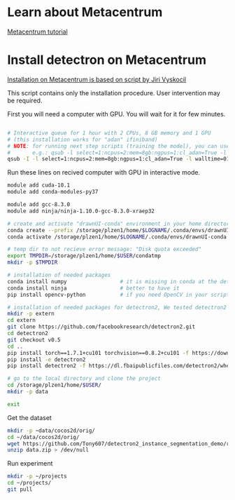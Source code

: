 # Learn about Metacentrum


[Metacentrum tutorial](https://wiki.metacentrum.cz/wiki/Pruvodce_pro_zacatecniky)



# Install detectron on Metacentrum

[Installation on Metacentrum is based on script by Jiri Vyskocil](https://github.com/vyskocj/ImageCLEFdrawnUI2021/blob/master/scripts/01_metacentrum_installation.sh)


This script contains only the installation procedure. User intervention may be required.

First you will need a computer with GPU. You will wait for it for few minutes.

```bash

# Interactive queue for 1 hour with 2 CPUs, 8 GB memory and 1 GPU
# (this installation works for "adan" ifiniband)
# NOTE: for running next step scripts (training the model), you can use the no interactive queue (without -I),
#       e.g.: qsub -l select=1:ncpus=2:mem=8gb:ngpus=1:cl_adan=True -l walltime=23:59:59 -q gpu 02_metacentrum_train_screenshot_sample.sh
qsub -I -l select=1:ncpus=2:mem=8gb:ngpus=1:cl_adan=True -l walltime=01:00:00 -q gpu
```

Run these lines on recived computer with GPU in interactive mode.
```bash
module add cuda-10.1
module add conda-modules-py37

module add gcc-8.3.0
module add ninja/ninja-1.10.0-gcc-8.3.0-xraep32

# create and activate "drawnUI-conda" environment in your home directory
conda create --prefix /storage/plzen1/home/$LOGNAME/.conda/envs/drawnUI-conda python=3.6
conda activate /storage/plzen1/home/$LOGNAME/.conda/envs/drawnUI-conda

# temp dir to not recieve error message: "Disk quota exceeded"
export TMPDIR=/storage/plzen1/home/$USER/condatmp
mkdir -p $TMPDIR

# installation of needed packages
conda install numpy                 # it is missing in conda at the default
conda install ninja                 # better to have it
pip install opencv-python           # if you need OpenCV in your scripts

# installation of needed packages for detectron2, We tested detectron2 version 0.5 with pytorch 1.7 and Cuda 10.1
mkdir -p extern
cd extern
git clone https://github.com/facebookresearch/detectron2.git                                                    # clone detectron2
cd detectron2
git checkout v0.5
cd ..
pip install torch==1.7.1+cu101 torchvision==0.8.2+cu101 -f https://download.pytorch.org/whl/torch_stable.html   # pytorch with cuda-10.1
pip install -e detectron2                                                                                       # detectron2
pip install detectron2 -f https://dl.fbaipublicfiles.com/detectron2/wheels/cu101/torch1.7/index.html            # prebuild

# go to the local directory and clone the project
cd /storage/plzen1/home/$USER/
mkdir -p data

exit
```


Get the dataset 

```bash
mkdir -p ~data/cocos2d/orig/
cd ~/data/cocos2d/orig/
wget https://github.com/Tony607/detectron2_instance_segmentation_demo/releases/download/V0.1/data.zip
unzip data.zip > /dev/null
```


Run experiment 

```bash
mkdir -p ~/projects
cd ~/projects/
git pull 
```
